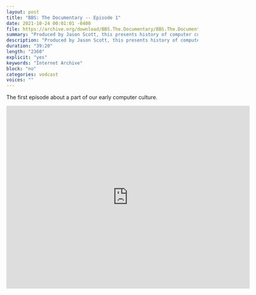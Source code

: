 ```yaml
---
layout: post
title: "BBS: The Documentary -- Episode 1"
date: 2021-10-24 00:01:01 -0400
file: https://archive.org/download/BBS.The.Documentary/BBS.The.Documentary.ep1_512kb.mp4
summary: "Produced by Jason Scott, this presents history of computer culture"
description: "Produced by Jason Scott, this presents history of computer culture"
duration: "39:20"
length: "2360"
explicit: "yes" 
keywords: "Internet Archive"
block: "no" 
categories: vodcast
voices: ""
---
```


The first episode about a part of our early computer culture.

<iframe src="https://archive.org/embed/BBS.The.Documentary" width="640" height="480" frameborder="0" webkitallowfullscreen="true" mozallowfullscreen="true" allowfullscreen></iframe>




















